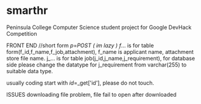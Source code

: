 # smarthr
Peninsula College Computer Science student project for Google DevHack Competition 


FRONT END
//short form 
$p=$_POST ( im lazy )
f_... is for table form(f_id,f_name,f_job,attachment), f_name is applicant name, attachment store file name.
j_... is for table job(j_id,j_name,j_requirement), for database side please change the datatype for j_requirement from varchar(255) to suitable data type.


usually coding start with $id=$_get['id'], please do not touch. 


ISSUES 
downloading file problem, file fail to open after downloaded

